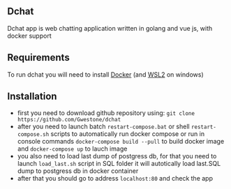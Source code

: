 ## Dchat
Dchat app is web chatting application written in golang and vue js, with docker support
## Requirements
To run dchat you will need to install [Docker](https://www.docker.com/) (and [WSL2](https://docs.microsoft.com/en-us/windows/wsl/install) on windows)
## Installation
* first you need to download github repository using:
`git clone https://github.com/Gwestone/dchat`
* after you need to launch batch `restart-compose.bat` or shell `restart-compose.sh` scripts to automatically run docker compose or run in console commands `docker-compose build --pull` to build docker image and `docker-compose up` to lauch image
* you also need to load last dump of postgress db, for that you need to launch `load_last.sh` script in SQL folder it will autotically load last.SQL dump to postgress db in docker container 
* after that you should go to address `localhost:80` and check the app